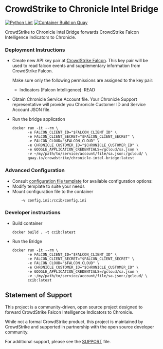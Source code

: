 # CrowdStrike to Chronicle Intel Bridge

[![Python Lint](https://github.com/CrowdStrike/chronicle-intel-bridge/actions/workflows/linting.yml/badge.svg)](https://github.com/CrowdStrike/chronicle-intel-bridge/actions/workflows/linting.yml)
[![Container Build on Quay](https://quay.io/repository/crowdstrike/chronicle-intel-bridge/status "Docker Repository on Quay")](https://quay.io/repository/crowdstrike/chronicle-intel-bridge)

CrowdStrike to Chronicle Intel Bridge forwards CrowdStrike Falcon Intelligence Indicators to Chronicle.

### Deployment Instructions

 - Create new API key pair at [CrowdStrike Falcon](https://falcon.crowdstrike.com/support/api-clients-and-keys). This key pair will be used to read falcon events and supplementary information from CrowdStrike Falcon.

   Make sure only the following permissions are assigned to the key pair:
    * Indicators (Falcon Intelligence): READ

 - Obtain Chronicle Service Account file. Your Chronicle Support representative will provide you Chronicle Customer ID and Service Account JSON file.

 - Run the bridge application

   ```
   docker run -it --rm \
          -e FALCON_CLIENT_ID="$FALCON_CLIENT_ID" \
          -e FALCON_CLIENT_SECRET="$FALCON_CLIENT_SECRET" \
          -e FALCON_CLOUD="$FALCON_CLOUD" \
          -e CHRONICLE_CUSTOMER_ID="$CHRONICLE_CUSTOMER_ID" \
          -e GOOGLE_APPLICATION_CREDENTIALS=/gcloud/sa.json \
          -v ~/my/path/to/service/account/file/sa.json:/gcloud/ \
          quay.io/crowdstrike/chronicle-intel-bridge:latest
   ```

### Advanced Configuration

 - Consult [configuration file template](config/config.ini) for available configuration options:
 - Modify template to suite your needs
 - Mount configuration file to the container
   ```
       -v config.ini:/ccib/config.ini
   ```


### Developer instructions

 - Build container
   ```
   docker build . -t ccib:latest
   ```
 - Run the Bridge
   ```
   docker run -it --rm \
          -e FALCON_CLIENT_ID="$FALCON_CLIENT_ID" \
          -e FALCON_CLIENT_SECRET="$FALCON_CLIENT_SECRET" \
          -e FALCON_CLOUD="$FALCON_CLOUD" \
          -e CHRONICLE_CUSTOMER_ID="$CHRONICLE_CUSTOMER_ID" \
          -e GOOGLE_APPLICATION_CREDENTIALS=/gcloud/sa.json \
          -v ~/my/path/to/service/account/file/sa.json:/gcloud/ \
          ccib:latest
   ```

## Statement of Support

This project is a community-driven, open source project designed to forward CrowdStrike Falcon Intelligence Indicators to Chronicle.

While not a formal CrowdStrike product, this project is maintained by CrowdStrike and supported in partnership with the open source developer community.

For additional support, please see the [SUPPORT](SUPPORT.md) file.

